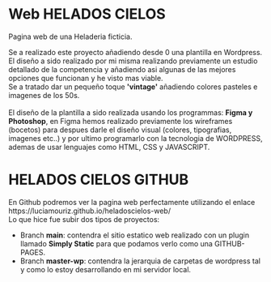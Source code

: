 # Web HELADOS CIELOS

Pagina web de una Heladeria ficticia.

Se a realizado este proyecto añadiendo desde 0 una plantilla en Wordpress. 
<br> El diseño a sido realizado por mi misma realizando previamente un estudio detallado de la competencia y añadiendo asi algunas de las mejores opciones que funcionan y he visto mas viable.
<br> Se a tratado dar un pequeño toque <b>'vintage'</b> añadiendo colores pasteles e imagenes de los 50s.
<br> <br>
El diseño de la plantilla a sido realizada usando los programmas: <b>Figma y Photoshop</b>, en Figma hemos realizado previamente los wireframes (bocetos) 
para despues darle el diseño visual (colores, tipografias, imagenes etc..) y por ultimo programarlo con la tecnologia de WORDPRESS, ademas de usar lenguajes 
como HTML, CSS y JAVASCRIPT.


<h1>HELADOS CIELOS GITHUB</h1>
En Github podremos ver la pagina web perfectamente utilizando el enlace https://luciamouriz.github.io/heladoscielos-web/ 
<br>Lo que hice fue subir dos tipos de proyectos:
<ul>
  <li>Branch <b>main</b>: contendra el sitio estatico web realizado con un plugin llamado <b>Simply Static</b> para que podamos verlo como una GITHUB-PAGES.</li>
  <li>Branch <b>master-wp</b>: contendra la jerarquia de carpetas de wordpress tal y como lo estoy desarrollando en mi servidor local.</li>
</ul>

